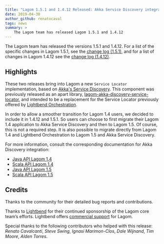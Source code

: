 ```yaml
---
title: "Lagom 1.5.1 and 1.4.12 Released: Akka Service Discovery integration"
date: 2019-04-30
author_github: renatocaval
tags: news
summary: >
    The Lagom team has released Lagom 1.5.1 and 1.4.12
---
```



The Lagom team has released the versions 1.5.1 and 1.4.12. For a list of the specific changes in Lagom 1.5.1, see the [change log (1.5.1)](https://github.com/lagom/lagom/compare/1.5.0...1.5.1), and for a list of changes in Lagom 1.4.12 see the [change log (1.4.12)](https://github.com/lagom/lagom/compare/1.4.11...1.4.12).

## Highlights

These two releases bring into Lagom a new `Service Locator` implementation, based on [Akka's Service Discovery](https://doc.akka.io/docs/akka/2.5/discovery/index.html). This component was previously released as an apart library, [lagom-akka-discovery-service-locator](https://github.com/lagom/lagom-akka-discovery-service-locator/), and intended to be a replacement for the Service Locator previously offered by [Lightbend Orchestration](https://developer.lightbend.com/docs/lightbend-orchestration/current/index.html).

In order to allow a smoother transition for Lagom 1.4 users, we decided to include it in 1.4.12 and 1.5.1. So users can choose to first migrate their Lagom 1.4 application to Akka Service Discovery and then to Lagom 1.5. Of course, this is not a required step. It is also possible to migrate directly from Lagom 1.4 and Lightbend Orchestration to Lagom 1.5 and Akka Service Discovery.

For more information, consult the corresponding documentation for Akka Discovery integration:
 
 * [Java API Lagom 1.4](https://www.lagomframework.com/documentation/1.4.x/java/AkkaDiscoveryIntegration.html)
 * [Scala API Lagom 1.4](https://www.lagomframework.com/documentation/1.4.x/scala/AkkaDiscoveryIntegration.html)
 * [Java API Lagom 1.5](https://www.lagomframework.com/documentation/1.5.x/java/AkkaDiscoveryIntegration.html)
 * [Scala API Lagom 1.5](https://www.lagomframework.com/documentation/1.5.x/scala/AkkaDiscoveryIntegration.html)
 
 

## Credits

Thanks to the community for their detailed bug reports and contributions.

Thanks to [Lightbend](https://www.lightbend.com/) for their continued sponsorship of the Lagom core team’s efforts. Lightbend offers [commercial support](https://www.lightbend.com/subscription) for Lagom.

Special thanks to the following contributors who helped with this release: _Renato Cavalcanti_, _Steve Swing_, _Ignasi Marimon-Clos_, _Dale Wijnand_, _Tim Moore_, _Alden Torres_.
